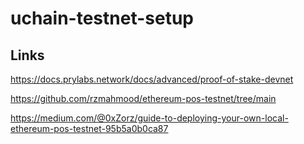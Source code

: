 # uchain-testnet-setup


## Links
https://docs.prylabs.network/docs/advanced/proof-of-stake-devnet

https://github.com/rzmahmood/ethereum-pos-testnet/tree/main

https://medium.com/@0xZorz/guide-to-deploying-your-own-local-ethereum-pos-testnet-95b5a0b0ca87
